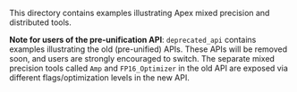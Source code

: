 This directory contains examples illustrating Apex mixed precision and distributed tools.

**Note for users of the pre-unification API**:
`deprecated_api` contains examples illustrating the old (pre-unified) APIs.  These APIs will be removed soon, and users are strongly encouraged to switch.  The separate mixed precision tools called `Amp` and `FP16_Optimizer` in the old API are exposed via different flags/optimization levels in the new API.
